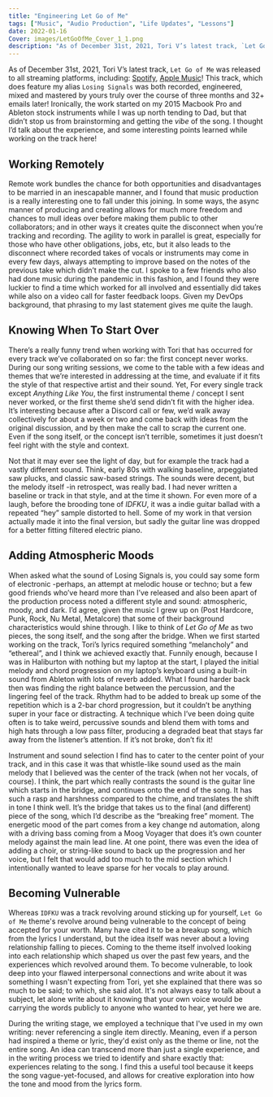 ```yaml
---
title: "Engineering Let Go of Me"
tags: ["Music", "Audio Production", "Life Updates", "Lessons"]
date: 2022-01-16
Cover: images/LetGoOfMe_Cover_1_1.png
description: "As of December 31st, 2021, Tori V’s latest track, `Let Go of Me` was released to all streaming platforms! This track, which does feature my alias `Losing Signals` was both recorded, engineered, mixed and mastered by yours truly over the course of three months and 32+ emails later! Ironically, the work started on my 2015 Macbook Pro and Ableton stock instruments while I was up north tending to Dad, but that didn’t stop us from brainstorming and getting the *vibe* of the song. I thought I’d talk about the experience, and some interesting points learned while working on the track here!"
---
```


As of December 31st, 2021, Tori V’s latest track, `Let Go of Me` was released to all streaming platforms, including: [Spotify](https://prf.hn/click/camref:1101ljvYv/pubref:albumuuid%3D23341D42-9BD8-4F93-99B9E2896382F93F/destination:https://open.spotify.com/album/6r8CAbuKoeAqHYGZxtJSKq), [Apple Music](https://music.apple.com/us/album/let-go-of-me-feat-losing-signals-single/1601535309?uo=4)! This track, which does feature my alias `Losing Signals` was both recorded, engineered, mixed and mastered by yours truly over the course of three months and 32+ emails later! Ironically, the work started on my 2015 Macbook Pro and Ableton stock instruments while I was up north tending to Dad, but that didn’t stop us from brainstorming and getting the *vibe* of the song. I thought I’d talk about the experience, and some interesting points learned while working on the track here! 

## Working Remotely

Remote work bundles the chance for both opportunities and disadvantages to be married in an inescapable manner, and I found that music production is a really interesting one to fall under this joining. In some ways, the async manner of producing and creating allows for much more freedom and chances to mull ideas over before making them public to other collaborators; and in other ways it creates quite the disconnect when you’re tracking and recording. The agility to work in parallel is great, especially for those who have other obligations, jobs, etc, but it also leads to the disconnect where recorded takes of vocals or instruments may come in every few days, always attempting to improve based on the notes of the previous take which didn’t make the cut. I spoke to a few friends who also had done music during the pandemic in this fashion, and I found they were luckier to find a time which worked for all involved and essentially did takes while also on a video call for faster feedback loops. Given my DevOps background, that phrasing to my last statement gives me quite the laugh.

## Knowing When To Start Over

There’s a really funny trend when working with Tori that has occurred for every track we’ve collaborated on so far: the first concept never works. During our song writing sessions, we come to the table with a few ideas and themes that we’re interested in addressing at the time, and evaluate if it fits the style of that respective artist and their sound. Yet, For every single track except _Anything Like You_, the first instrumental theme / concept I sent never worked, or the first theme she’d send didn’t fit with the higher idea. It’s interesting because after a Discord call or few, we’d walk away collectively for about a week or two and come back with ideas from the original discussion, and by then make the call to scrap the current one. Even if the song itself, or the concept isn’t terrible, sometimes it just doesn’t feel right with the style and context.


Not that it may ever see the light of day, but for example the track had a vastly different sound. Think, early 80s with walking baseline, arpeggiated saw plucks, and classic saw-based strings. The sounds were decent, but the melody itself -in retrospect, was really bad. I had never written a baseline or track in that style, and at the time it shown. For even more of a laugh, before the brooding tone of _IDFKU_, it was a indie guitar ballad with a repeated “hey” sample distorted to hell. Some of my work in that version actually made it into the final version, but sadly the guitar line was dropped for a better fitting filtered electric piano.


## Adding Atmospheric Moods

When asked what the sound of Losing Signals is, you could say some form of electronic -perhaps, an attempt at melodic house or techno; but a few good friends who’ve heard more than I’ve released and also been apart of the production process noted a different style and sound: atmospheric, moody, and dark. I’d agree, given the music I grew up on (Post Hardcore, Punk, Rock, Nu Metal, Metalcore) that some of their background characteristics would shine through. I like to think of *Let Go of Me* as two pieces, the song itself, and the song after the bridge. When we first started working on the track, Tori’s lyrics required something “melancholy” and “ethereal”, and I think we achieved exactly that. Funnily enough, because I was in Haliburton with nothing but my laptop at the start, I played the initial melody and chord progression on my laptop’s keyboard using a built-in sound from Ableton with lots of reverb added. What I found harder back then was finding the right balance between the percussion, and the lingering feel of the track. Rhythm had to be added to break up some of the repetition which is a 2-bar chord progression, but it couldn’t be anything super in your face or distracting. A technique which I’ve been doing quite often is to take weird, percussive sounds and blend them with toms and high hats through a low pass filter, producing a degraded beat that stays far away from the listener’s attention. If it’s not broke, don’t fix it!


Instrument and sound selection I find has to cater to the center point of your track, and in this case it was that whistle-like sound used as the main melody that I believed was the center of the track (when not her vocals, of course). I think, the part which really contrasts the sound is the guitar line which starts in the bridge, and continues onto the end of the song. It has such a rasp and harshness compared to the chime, and translates the shift in tone I think well. It’s the bridge that takes us to the final (and different) piece of the song, which I’d describe as the “breaking free” moment. The energetic mood of the part comes from a key change nd automation, along with a driving bass coming from a Moog Voyager that does it’s own counter melody against the main lead line. At one point, there was even the idea of adding a choir, or string-like sound to back up the progression and her voice, but I felt that would add too much to the mid section which I intentionally wanted to leave sparse for her vocals to play around.


## Becoming Vulnerable

Whereas `IDFKU` was a track revolving around sticking up for yourself, `Let Go of Me` theme's revolve around being vulnerable to the concept of being accepted for your worth. Many have cited it to be a breakup song, which from the lyrics I understand, but the idea itself was never about a loving relationship falling to pieces. Coming to the theme itself involved looking into each relationship which shaped us over the past few years, and the experiences which revolved around them. To become vulnerable, to look deep into your flawed interpersonal connections and write about it was something I wasn't expecting from Tori, yet she explained that there was so much to be said; to which, she said alot. It's not always easy to talk about a subject, let alone write about it knowing that your own voice would be carrying the words publicly to anyone who wanted to hear, yet here we are. 

During the writing stage, we employed a technique that I've used in my own writing: never referencing a single item directly. Meaning, even if a person had inspired a theme or lyric, they'd exist only as the theme or line, not the entire song. An idea can transcend more than just a single experience, and in the writing process we tried to identify and share exactly that: experiences relating to the song. I find this a useful tool because it keeps the song vague-yet-focused, and allows for creative exploration into how the tone and mood from the lyrics form.